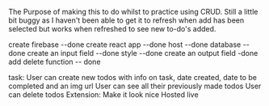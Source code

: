 The Purpose of making this to do whilst to practice using CRUD. 
Still a little bit buggy as I haven't been able to get it to refresh when add has been selected but works when refreshed to see new to-do's added. 

create firebase --done 
create react app --done
host --done
database --done
create an input field --done
style --done
create an output field -done
add delete function -- done

task:
User can create new todos with info on task, date created, date to be completed and an img url 
 User can see all their previously made todos
 User can delete todos
Extension:
 Make it look nice
 Hosted live
